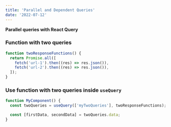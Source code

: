 ```yaml
---
title: 'Parallel and Dependent Queries'
date: '2022-07-12'
---
```


**Parallel queries with React Query**

### Function with two queries

```javascript
function twoResponseFunctions() {
  return Promise.all([
    fetch('url-1').then((res) => res.json()),
    fetch('url-2').then((res) => res.json()),
  ]);
}
```

### Use function with two queries inside `useQuery`

```javascript
function MyComponent() {
  const twoQueries = useQuery(['myTwoQueries'], twoResponseFunctions);

  const [firstData, secondData] = twoQueries.data;
}
```
